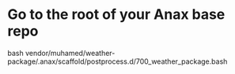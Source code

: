 # Go to the root of your Anax base repo
bash vendor/muhamed/weather-package/.anax/scaffold/postprocess.d/700_weather_package.bash
